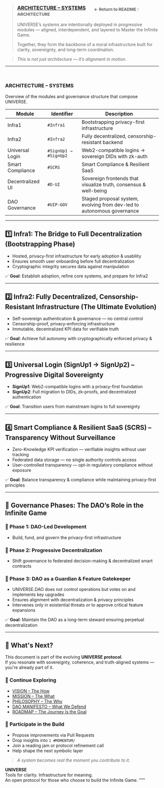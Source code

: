 >### [ARCHITECTURE – SYSTEMS](../README.md#intro-architecture) &nbsp;&nbsp;&nbsp;&nbsp;&nbsp; <sub>← Return to README : ARCHITECTURE 
>UNIVERSE’s systems are intentionally deployed in progressive modules — aligned, interdependent, and layered to Master the Infinite Game.
>
>Together, they form the backbone of a moral infrastructure built for clarity, sovereignty, and long-term coordination.

>_This is not just architecture — it’s alignment in motion._

---

<br>

### ARCHITECTURE – SYSTEMS

Overview of the modules and governance structure that compose UNIVERSE.


| **Module**           | **Identifier**         | **Description**                                                                 |
|----------------------|------------------------|---------------------------------------------------------------------------------|
| Infra1               | `#Infra1`              | Bootstrapping privacy-first infrastructure                                      |
| Infra2               | `#Infra2`              | Fully decentralized, censorship-resistant backend                              |
| Universal Login      | `#SignUp1 → #SignUp2`  | Web2-compatible logins → sovereign DIDs with zk-auth                           |
| Smart Compliance     | `#SCRS`                | Smart Compliance & Resilient SaaS                                              |
| Decentralized UI     | `#D-UI`                | Sovereign frontends that visualize truth, consensus & well-being               |
| DAO Governance       | `#UIP-GOV`             | Staged proposal system, evolving from dev-led to autonomous governance         |



---

## 1️⃣ Infra1: The Bridge to Full Decentralization (Bootstrapping Phase)

- Hosted, privacy-first infrastructure for early adoption & usability  
- Ensures smooth user onboarding before full decentralization  
- Cryptographic integrity secures data against manipulation  

✅ **Goal**: Establish adoption, refine core systems, and prepare for Infra2

---

## 2️⃣ Infra2: Fully Decentralized, Censorship-Resistant Infrastructure (The Ultimate Evolution)

- Self-sovereign authentication & governance — no central control  
- Censorship-proof, privacy-enforcing infrastructure  
- Immutable, decentralized KPI data for verifiable truth  

✅ **Goal**: Achieve full autonomy with cryptographically enforced privacy & resilience

---

## 3️⃣ Universal Login (SignUp1 → SignUp2) – Progressive Digital Sovereignty

- **SignUp1**: Web2-compatible logins with a privacy-first foundation  
- **SignUp2**: Full migration to DIDs, zk-proofs, and decentralized authentication  

✅ **Goal**: Transition users from mainstream logins to full sovereignty

---

## 4️⃣ Smart Compliance & Resilient SaaS (SCRS) – Transparency Without Surveillance

- Zero-Knowledge KPI verification — verifiable insights without user tracking  
- Federated data storage — no single authority controls access  
- User-controlled transparency — opt-in regulatory compliance without exposure  

✅ **Goal**: Balance transparency & compliance while maintaining privacy-first principles

---

## 📌 Governance Phases: The DAO’s Role in the Infinite Game

### 🔹 Phase 1: DAO-Led Development  
- Build, fund, and govern the privacy-first infrastructure

### 🔹 Phase 2: Progressive Decentralization  
- Shift governance to federated decision-making & decentralized smart contracts

### 🔹 Phase 3: DAO as a Guardian & Feature Gatekeeper  
- UNIVERSE.DAO does not control operations but votes on and implements key upgrades  
- Ensures alignment with decentralization & privacy principles  
- Intervenes only in existential threats or to approve critical feature expansions  

✅ **Goal**: Maintain the DAO as a long-term steward ensuring perpetual decentralization

---

## 🧭 What's Next?

This document is part of the evolving **UNIVERSE protocol**.  
If you resonate with sovereignty, coherence, and truth-aligned systems — you're already part of it.

### 🔗 Continue Exploring

- [VISION – The How](VISION.md)  
- [MISSION – The What](MISSION.md)  
- [PHILOSOPHY – The Why](PHILOSOPHY.md)  
- [DAO MANIFESTO – What We Defend](DAO-MANIFESTO.md)  
- [ROADMAP – The Journey Is the Goal](ROADMAP.md)  

### 🤝 Participate in the Build

- Propose improvements via Pull Requests  
- Drop insights into `1 #MOMENTUM/`  
- Join a reading jam or protocol refinement call  
- Help shape the next symbolic layer

> _A system becomes real the moment you contribute to it._

**UNIVERSE**  
Tools for clarity. Infrastructure for meaning.  
An open protocol for those who choose to build the Infinite Game.
"""
